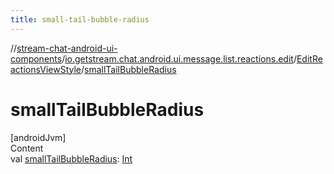 ```yaml
---
title: small-tail-bubble-radius
---
```

//[stream-chat-android-ui-components](../../../index.md)/[io.getstream.chat.android.ui.message.list.reactions.edit](../index.md)/[EditReactionsViewStyle](index.md)/[smallTailBubbleRadius](smallTailBubbleRadius.md)



# smallTailBubbleRadius  
[androidJvm]  
Content  
val [smallTailBubbleRadius](smallTailBubbleRadius.md): [Int](https://kotlinlang.org/api/latest/jvm/stdlib/kotlin/-int/index.html)  



